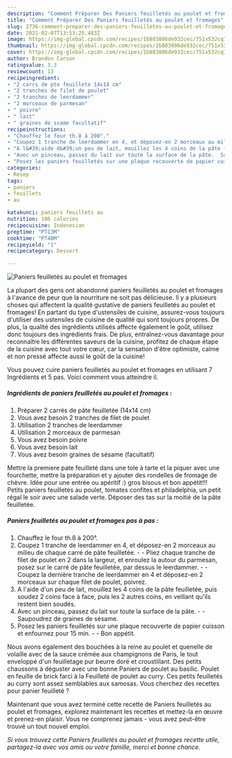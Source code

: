 ```yaml
---
description: "Comment Préparer Des Paniers feuilletés au poulet et fromages"
title: "Comment Préparer Des Paniers feuilletés au poulet et fromages"
slug: 2736-comment-preparer-des-paniers-feuilletes-au-poulet-et-fromages
date: 2021-02-07T13:53:25.483Z
image: https://img-global.cpcdn.com/recipes/1b883806de932cec/751x532cq70/paniers-feuilletes-au-poulet-et-fromages-photo-principale-de-la-recette.jpg
thumbnail: https://img-global.cpcdn.com/recipes/1b883806de932cec/751x532cq70/paniers-feuilletes-au-poulet-et-fromages-photo-principale-de-la-recette.jpg
cover: https://img-global.cpcdn.com/recipes/1b883806de932cec/751x532cq70/paniers-feuilletes-au-poulet-et-fromages-photo-principale-de-la-recette.jpg
author: Brandon Carson
ratingvalue: 3.3
reviewcount: 13
recipeingredient:
- "2 carrs de pte feuillete 14x14 cm"
- "2 tranches de filet de poulet"
- "2 tranches de leerdammer"
- "2 morceaux de parmesan"
- " poivre"
- " lait"
- " graines de ssame facultatif"
recipeinstructions:
- "Chauffez le four th.8 à 200°."
- "Coupez 1 tranche de leerdammer en 4, et déposez-en 2 morceaux au milieu de chaque carré de pâte feuilletée.  Pliez chaque tranche de filet de poulet en 2 dans la largeur, et enroulez la autour du parmesan, posez sur le carré de pâte feuilletée, par dessus le leerdammer.  Coupez la dernière tranche de leerdammer en 4 et déposez-en 2 morceaux sur chaque filet de poulet, poivrez."
- "A l&#39;aide d&#39;un peu de lait, mouillez les 4 coins de la pâte feuilletée, puis soudez 2 coins face à face, puis les 2 autres coins, en veillant qu&#39;ils restent bien soudés."
- "Avec un pinceau, passez du lait sur toute la surface de la pâte.  Saupoudrez de graines de sésame."
- "Posez les paniers feuilletés sur une plaque recouverte de papier cuisson et enfournez pour 15 min.  Bon appétit."
categories:
- Resep
tags:
- paniers
- feuillets
- au

katakunci: paniers feuillets au 
nutrition: 106 calories
recipecuisine: Indonesian
preptime: "PT13M"
cooktime: "PT40M"
recipeyield: "1"
recipecategory: Dessert

---
```



![Paniers feuilletés au poulet et fromages](https://img-global.cpcdn.com/recipes/1b883806de932cec/751x532cq70/paniers-feuilletes-au-poulet-et-fromages-photo-principale-de-la-recette.jpg)

La plupart des gens ont abandonné paniers feuilletés au poulet et fromages à l'avance de peur que la nourriture ne soit pas délicieuse. Il y a plusieurs choses qui affectent la qualité gustative de paniers feuilletés au poulet et fromages! En partant du type d'ustensiles de cuisine, assurez-vous toujours d'utiliser des ustensiles de cuisine de qualité qui sont toujours propres. De plus, la qualité des ingrédients utilisés affecte également le goût, utilisez donc toujours des ingrédients frais. De plus, entraînez-vous davantage pour reconnaître les différentes saveurs de la cuisine, profitez de chaque étape de la cuisine avec tout votre cœur, car la sensation d'être optimiste, calme et non pressé affecte aussi le goût de la cuisine!

<!--inarticleads1-->

Vous pouvez cuire paniers feuilletés au poulet et fromages en utilisant 7 Ingrédients et 5 pas. Voici comment vous atteindre il.

##### Ingrédients de paniers feuilletés au poulet et fromages :

1. Préparer 2 carrés de pâte feuilletée (14x14 cm)
1. Vous avez besoin 2 tranches de filet de poulet
1. Utilisation 2 tranches de leerdammer
1. Utilisation 2 morceaux de parmesan
1. Vous avez besoin  poivre
1. Vous avez besoin  lait
1. Vous avez besoin  graines de sésame (facultatif)


Mettre la premiere pate feuilleté dans une tole à tarte et la piquer avec une fourchette, mettre la préparation et y ajouter des rondelles de fromage de chèvre. Idée pour une entrée ou apéritif :) gros bisous et bon appétit!!! Petits paniers feuilletés au poulet, tomates confites et philadelphia, un petit régal le soir avec une salade verte. Déposer des tas sur la moitié de la pâte feuilletée. 

<!--inarticleads2-->

##### Paniers feuilletés au poulet et fromages pas à pas :

1. Chauffez le four th.8 à 200°.
1. Coupez 1 tranche de leerdammer en 4, et déposez-en 2 morceaux au milieu de chaque carré de pâte feuilletée. -  - Pliez chaque tranche de filet de poulet en 2 dans la largeur, et enroulez la autour du parmesan, posez sur le carré de pâte feuilletée, par dessus le leerdammer. -  - Coupez la dernière tranche de leerdammer en 4 et déposez-en 2 morceaux sur chaque filet de poulet, poivrez.
1. A l&#39;aide d&#39;un peu de lait, mouillez les 4 coins de la pâte feuilletée, puis soudez 2 coins face à face, puis les 2 autres coins, en veillant qu&#39;ils restent bien soudés.
1. Avec un pinceau, passez du lait sur toute la surface de la pâte. -  - Saupoudrez de graines de sésame.
1. Posez les paniers feuilletés sur une plaque recouverte de papier cuisson et enfournez pour 15 min. -  - Bon appétit.


Nous avons également des bouchées à la reine au poulet et quenelle de volaille avec de la sauce crémée aux champignons de Paris, le tout enveloppé d&#39;un feuilletage pur beurre doré et croustillant. Des petits chaussons à déguster avec une bonne Paniers de poulet au basilic. Poulet en feuille de brick farci à la Feuilleté de poulet au curry. Ces petits feuilletés au curry sont assez semblables aux samosas. Vous cherchez des recettes pour panier feuilleté ? 

<!--inarticleads1-->

<p>
Maintenant que vous avez terminé cette recette de Paniers feuilletés au poulet et fromages, explorez maintenant les recettes et mettez-la en œuvre et prenez-en plaisir. Vous ne comprenez jamais - vous avez peut-être trouvé un tout nouvel emploi.
</p>

<p>
<i>Si vous trouvez cette Paniers feuilletés au poulet et fromages recette utile, partagez-la avec vos amis ou votre famille, merci et bonne chance.</i>
</p>
